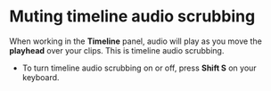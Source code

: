 # Muting timeline audio scrubbing

When working in the **Timeline** panel, audio will play as you move the **playhead** over your clips. This is timeline audio scrubbing.

* To turn timeline audio scrubbing on or off, press **Shift S** on your keyboard.

